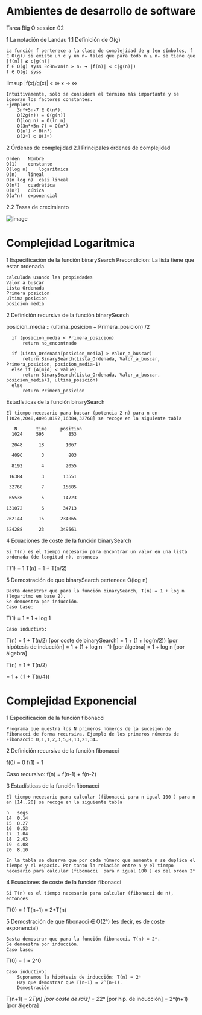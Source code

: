 # Ambientes de desarrollo de software
Tarea Big O session 02 

1 La notación de Landau
1.1 Definición de O(g)

    La función f pertenece a la clase de complejidad de g (en símbolos, f ∈ O(g)) si existe un c y un n₀ tales que para todo n ≥ nₒ se tiene que |f(n)| ≤ c|g(n)|
    f ∈ O(g) syss ∃c∃nₒ∀n(n ≥ n₀ → |f(n)| ≤ c|g(n)|)
    f ∈ O(g) syss

limsup   |f(x)/g(x)| < ∞
x → ∞

    Intuitivamente, sólo se considera el término más importante y se ignoran los factores constantes.
    Ejemplos:
        3n²+5n-7 ∈ O(n²).
        O(2g(n)) = O(g(n))
        O(log n) = O(ln n)
        O(3n²+5n-7) = O(n²)
        O(n²) ⊂ O(n³)
        O(2ⁿ) ⊂ O(3ⁿ)
        
        
2 Órdenes de complejidad
2.1 Principales órdenes de complejidad

    Orden 	Nombre
    O(1) 	constante
    O(log n) 	logarítmica
    O(n) 	lineal
    O(n log n) 	casi lineal
    O(n²) 	cuadrática
    O(n³) 	cúbica
    O(a^n) 	exponencial

2.2 Tasas de crecimiento

![image](https://www.cs.us.es/~jalonso/cursos/i1m/temas/tema-28/fig/ordenes.png)

# Complejidad Logaritmica
1 Especificación de la función binarySearch
    Precondicion:
    La lista tiene que estar ordenada.
    
    calculada usando las propiedades
    Valor a buscar
    Lista Ordenada
    Primera posicion 
    ultima posicion
    posicion media

2 Definición recursiva de la función binarySearch

posicion_media :: (ultima_posicion + Primera_posicion) /2

      if (posicion_media < Primera_posicion)
          return no_encontrado 

      if (Lista_Ordenada[posicion_media] > Valor_a_buscar)
          return BinarySearch(Lista_Ordenada, Valor_a_buscar, Primera_posicion, posicion_media-1)
      else if (A[mid] < value)
          return BinarySearch(Lista_Ordenada, Valor_a_buscar, posicion_media+1, ultima_posicion)
      else
          return Primera_posicion


Estadísticas de la función binarySearch

    El tiempo necesario para buscar (potencia 2 n) para n en [1024,2048,4096,8192,16384,32768] se recoge en la siguiente tabla

       N	   time     position
      1024	   595	       853
                      
      2048	    18	      1067
                      
      4096	     3	       803
                      
      8192	     4	      2055
                      
     16384	     3	     13551
                      
     32768	     7	     15685
                      
     65536	     5	     14723
                      
    131072	     6	     34713
                      
    262144	    15	    234065
                      
    524288	    23	    349561

4 Ecuaciones de coste de la función binarySearch

    Si T(n) es el tiempo necesario para encontrar un valor en una lista ordenada (de longitud n), entonces

T(1) = 1
T(n) = 1 + T(n/2)

5 Demostración de que binarySearch pertenece O(log n)

    Basta demostrar que para la función binarySearch, T(n) = 1 + log n (logaritmo en base 2).
    Se demuestra por inducción.
    Caso base:

T(1) = 1 = 1 + log 1

    Caso inductivo:

T(n) 
= 1 + T(n/2)           [por coste de binarySearch]
= 1 + (1 + log(n/2))   [por hipótesis de inducción]
= 1 + (1 + log n - 1)  [por álgebra]
= 1 + log n            [por álgebra]


T(n) 
= 1 + T(n/2)

= 1 + ( 1 + T(n/4))


# Complejidad Exponencial

1 Especificación de la función fibonacci

    Programa que muestra los N primeros números de la sucesión de Fibonacci de forma recursiva. Ejemplo de los primeros números de Fibonacci: 0,1,1,2,3,5,8,13,21,34…

2 Definición recursiva de la función fibonacci

f(0) = 0
f(1) = 1

Caso recursivo:
f(n) = f(n-1) + f(n-2)



3 Estadísticas de la función fibonacci

    El tiempo necesario para calcular (fibonacci para n igual 100 ) para n en [14..20] se recoge en la siguiente tabla

    n 	segs
    14 	0.14
    15 	0.27
    16 	0.53
    17 	1.04
    18 	2.03
    19 	4.08
    20 	8.10

    En la tabla se observa que por cada número que aumenta n se duplica el tiempo y el espacio. Por tanto la relación entre n y el tiempo necesario para calcular (fibonacci  para n igual 100 ) es del orden 2ⁿ

4 Ecuaciones de coste de la función fibonacci

    Si T(n) es el tiempo necesario para calcular (fibonacci de n), entonces

T(0)   = 1
T(n+1) = 2*T(n)


5 Demostración de que fibonacci ∈ O(2ⁿ) (es decir, es de coste exponencial)

    Basta demostrar que para la función fibonacci, T(n) = 2ⁿ.
    Se demuestra por inducción.
    Caso base:

T(0) = 1 = 2^0

    Caso inductivo:
        Suponemos la hipótesis de inducción: T(n) = 2ⁿ
        Hay que demostrar que T(n+1) = 2^(n+1).
        Demostración

T(n+1) 
= 2*T(n)   [por coste de raiz]
= 2*2ⁿ     [por hip. de inducción]
= 2^(n+1)  [por álgebra]
